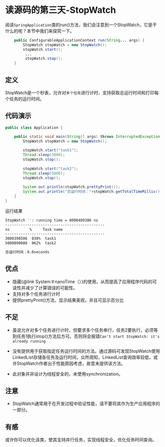 # 读源码的第三天-StopWatch

阅读`SpringApplication`类的run()方法，我们会注意到一个StopWatch，它是干什么的呢？本节中我们来探究一下。

```java
	public ConfigurableApplicationContext run(String... args) {
		StopWatch stopWatch = new StopWatch();
		stopWatch.start();
         ...
         stopWatch.stop();
    }
```

## 定义

StopWatch是一个秒表，允许对`多个任务`进行计时，支持获取总运行时间和打印每个任务的运行时间。

## 代码演示

```java
public class Application {

    public static void main(String[] args) throws InterruptedException {
        StopWatch stopWatch = new StopWatch();
        
        stopWatch.start("task1");
        Thread.sleep(3000);
        stopWatch.stop();
        
        stopWatch.start("task2");
        Thread.sleep(5000);
        stopWatch.stop();
        
        System.out.println(stopWatch.prettyPrint());
        System.out.println("总运行时间："+stopWatch.getTotalTimeMillis() / 1000.0+"seconds");
    }
}
```

运行结果

```bash
StopWatch '': running time = 8000489386 ns
---------------------------------------------
ns         %     Task name
---------------------------------------------
3000398506  038%  task1
5000090880  062%  task2

总运行时间：8.0seconds
```

## 优点

- 隐藏{@link System＃nanoTime（）}的使用，从而提高了应用程序代码的可读性并减少了计算错误的可能性。
- 支持对多个任务进行计时
- 提供prettyPrint()方法，显示结果美观，并且可显示百分比

## 不足

- 虽说允许对多个任务进行计时，但要求多个任务串行，任务2要执行，必须等到任务1执行stop()方法后方可。否则将会报错`Can't start StopWatch: it's already running`

- 没有提供用于获取指定任务运行时间的方法。通过源码可发现StopWatch使用LinkedList存储各任务及运行时间，众所周知，LinkedList查询效率较低，或许StopWatch作者出于性能原因考虑，故意未提供该方法。

- 此对象并非设计为线程安全的，未使用synchronization。

## 注意

- StopWatch通常用于在开发过程中验证性能，请不要将其作为生产应用程序的一部分。

## 有感

或许你可以优化该类，使其支持并行任务，实现线程安全，优化任务时间查询。
